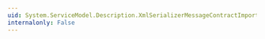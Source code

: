 ```yaml
---
uid: System.ServiceModel.Description.XmlSerializerMessageContractImporter.#ctor
internalonly: False
---
```

